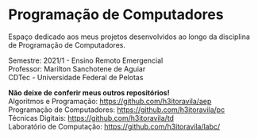 # Programação de Computadores

Espaço dedicado aos meus projetos desenvolvidos ao longo da disciplina de Programação de Computadores.

Semestre: 2021/1 - Ensino Remoto Emergencial</br>
Professor: Marilton Sanchotene de Aguiar</br>
CDTec - Universidade Federal de Pelotas

<b>Não deixe de conferir meus outros repositórios!</b></br>
Algoritmos e Programação: https://github.com/h3itoravila/aep</br>
Programação de Computadores: https://github.com/h3itoravila/pc</br>
Técnicas Digitais: https://github.com/h3itoravila/td</br>
Laboratório de Computação: https://github.com/h3itoravila/labc/</br>
